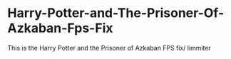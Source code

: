 # Harry-Potter-and-The-Prisoner-Of-Azkaban-Fps-Fix
This is the Harry Potter and the Prisoner of Azkaban FPS fix/ limmiter
